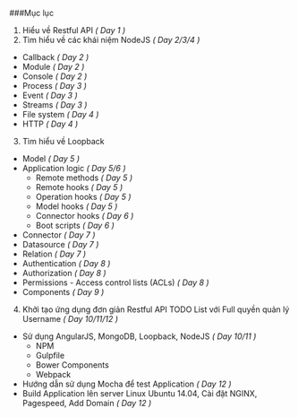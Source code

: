 ###Mục lục

1. Hiểu về Restful API *( Day 1 )*
2. Tìm hiểu về các khái niệm NodeJS *( Day 2/3/4 )*
 - Callback *( Day 2 )*
 - Module *( Day 2 )*
 - Console *( Day 2 )*
 - Process *( Day 3 )*
 - Event *( Day 3 )*
 - Streams *( Day 3 )*
 - File system *( Day 4 )*
 - HTTP *( Day 4 )*
3. Tìm hiểu về Loopback
 - Model *( Day 5 )*
 - Application logic *( Day 5/6 )*
    - Remote methods *( Day 5 )*
    - Remote hooks *( Day 5 )*
    - Operation hooks *( Day 5 )*
    - Model hooks *( Day 5 )*
    - Connector hooks *( Day 6 )*
    - Boot scripts *( Day 6 )*
 - Connector *( Day 7 )*
 - Datasource *( Day 7 )*
 - Relation *( Day 7 )*
 - Authentication *( Day 8 )*
 - Authorization *( Day 8 )*
 - Permissions -  Access control lists  (ACLs) *( Day 8 )*
 - Components *( Day 9 )*
4. Khởi tạo ứng dụng đơn giản Restful API TODO List với Full quyền quản lý Username *( Day 10/11/12 )*
 - Sử dụng AngularJS, MongoDB, Loopback, NodeJS *( Day 10/11 )*
    - NPM 
    - Gulpfile
    - Bower Components
    - Webpack
 - Hướng dẫn sử dụng Mocha để test Application *( Day 12 )*
 - Build Application lên server Linux Ubuntu 14.04, Cài đặt NGINX, Pagespeed, Add Domain *( Day 12 )*
